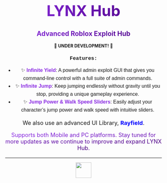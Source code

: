 <h1 align="center" style="font-size: 48px; background: linear-gradient(90deg, #8a2be2, #4b0082); -webkit-background-clip: text; color: transparent;">
    LYNX Hub
</h1>
<h2 align="center" style="background: linear-gradient(90deg, #8a2be2, #4b0082); -webkit-background-clip: text; color: transparent;">
    Advanced Roblox Exploit Hub
</h2>

<p align="center">🚧 <strong>UNDER DEVELOPMENT!</strong> 🚧</p>

<h3 align="center" style="font-family: 'Courier New', Courier, monospace;">Features:</h3>

<ul align="center" style="font-size: 16px; line-height: 1.6; font-family: Arial, sans-serif;">
    <li>✨ <strong style="color: #8a2be2;">Infinite Yield</strong>: A powerful admin exploit GUI that gives you command-line control with a full suite of admin commands.</li>
    <li>✨ <strong style="color: #8a2be2;">Infinite Jump</strong>: Keep jumping endlessly without gravity until you stop, providing a unique gameplay experience.</li>
    <li>✨ <strong style="color: #8a2be2;">Jump Power & Walk Speed Sliders</strong>: Easily adjust your character’s jump power and walk speed with intuitive sliders.</li>
</ul>

<p align="center" style="font-size: 18px;">
    We also use an advanced UI Library, <a href="https://docs.sirius.menu/rayfield" style="color: #00f; text-decoration: none; font-weight: bold;">Rayfield</a>.
</p>

<p align="center" style="font-size: 18px;">
    <span style="background: linear-gradient(90deg, #8a2be2, #4b0082); -webkit-background-clip: text; color: transparent;">
        Supports both Mobile and PC platforms. Stay tuned for more updates as we continue to improve and expand LYNX Hub.
    </span>
</p>

<hr style="border: none; border-top: 1px solid #ccc; margin-top: 20px;">

<p align="center">
    <img src="https://upload.wikimedia.org/wikipedia/commons/thumb/a/a4/Glitter_Animation.gif/800px-Glitter_Animation.gif" width="50" height="50">
</p>
